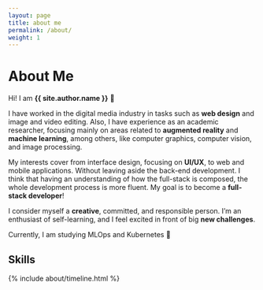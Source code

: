```yaml
---
layout: page
title: about me
permalink: /about/
weight: 1
---
```


# **About Me**

Hi! I am **{{ site.author.name }}** :raising_hand:

I have worked in the digital media industry in tasks such as **web design** and image and video editing. Also, I have experience as an academic researcher, focusing mainly on areas related to **augmented reality** and **machine learning**, among others, like computer graphics, computer vision, and image processing.

My interests cover from interface design, focusing on **UI/UX**, to web and mobile applications. Without leaving aside the back-end development. I think that having an understanding of how the full-stack is composed, the whole development process is more fluent. My goal is to become a **full-stack developer**!

I consider myself a **creative**, committed, and responsible person. I’m an enthusiast of self-learning, and I feel excited in front of big **new challenges**.

Currently, I am studying MLOps and Kubernetes :rocket:

## **Skills**

<div class="row">
{% include about/timeline.html %}
</div>
